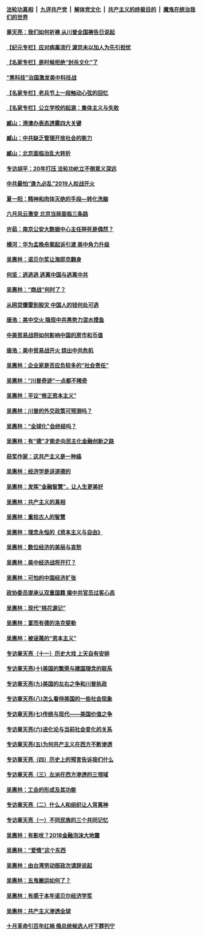 ####  [法轮功真相](../../../../basic/blob/master/README.md?t=07041502) &nbsp;|&nbsp; [九评共产党](../../../../9ping.md/blob/master/README.md?t=07041502) &nbsp;|&nbsp; [解体党文化](../../../../jtdwh.md/blob/master/README.md?t=07041502)  &nbsp;|&nbsp; [共产主义的终极目的](../../../../gczydzjmd.md/blob/master/README.md?t=07041502) &nbsp;|&nbsp; [魔鬼在统治我们的世界](../../../../mgztzwmdsj.md/blob/master/README.md?t=07041502) 

#### [章天亮：我们如何祈祷 从川普全国祷告日说起](../pages/nsc423/n11944627.md?t=07041502) 

#### [【纪元专栏】应对病毒流行 渥京未以加人为先引担忧](../pages/nsc423/n11875714.md?t=07041502) 

#### [【名家专栏】是时候拒绝“封杀文化”了](../pages/nsc423/n11814093.md?t=07041502) 

#### [“黑科技”治国激发美中科技战](../pages/nsc423/n11638056.md?t=07041502) 

#### [【名家专栏】老兵节上一段触动心弦的回忆](../pages/nsc423/n11646016.md?t=07041502) 

#### [【名家专栏】公立学校的起源：集体主义与失败](../pages/nsc423/n11601833.md?t=07041502) 

#### [臧山：港澳办表态透露四大关键](../pages/nsc423/n11421628.md?t=07041502) 

#### [臧山：中共缺乏管理开放社会的能力](../pages/nsc423/n11407457.md?t=07041502) 

#### [臧山：北京面临治乱大转折](../pages/nsc423/n11406895.md?t=07041502) 

#### [专访胡平：20年打压 法轮功屹立不倒意义深远](../pages/nsc423/n11398800.md?t=07041502) 

#### [中共最怕“逢九必乱”2019人权战开火](../pages/nsc423/n11385248.md?t=07041502) 

#### [夏一阳：精神和肉体灭绝的手段—转化洗脑](../pages/nsc423/n11368250.md?t=07041502) 

#### [六月风云激变 北京当局面临三条路](../pages/nsc423/n11313668.md?t=07041502) 

#### [许茹：南京公安大数据中心主任猝死是偶然？](../pages/nsc423/n11064744.md?t=07041502) 

#### [横河：华为孟晚舟案起诉引渡 美中角力升级](../pages/nsc423/n11027230.md?t=07041502) 

#### [吴惠林：诺贝尔奖让海耶克翻身](../pages/nsc423/n10890049.md?t=07041502) 

#### [何坚：逃逃逃 逃离中国与逃离中共](../pages/nsc423/n10592891.md?t=07041502) 

#### [吴惠林：“商战”何时了？](../pages/nsc423/n10573558.md?t=07041502) 

#### [从网贷爆雷到股灾 中国人的钱何处可逃](../pages/nsc423/n10572800.md?t=07041502) 

#### [唐浩：美中交火 隐现中共黑势力混水摸鱼](../pages/nsc423/n10544040.md?t=07041502) 

#### [中美贸易战将如何影响中国的房市和币值](../pages/nsc423/n10543697.md?t=07041502) 

#### [唐浩：美中贸易战开火 烧出中共危机](../pages/nsc423/n10540126.md?t=07041502) 

#### [吴惠林：企业家是否应负较多的“社会责任”](../pages/nsc423/n10535022.md?t=07041502) 

#### [吴惠林：“川普奇迹”一点都不稀奇](../pages/nsc423/n10512808.md?t=07041502) 

#### [吴惠林：平议“修正资本主义”](../pages/nsc423/n10495724.md?t=07041502) 

#### [吴惠林：川普的外交政策可预测吗？](../pages/nsc423/n10462387.md?t=07041502) 

#### [吴惠林：“全球化”会终结吗？](../pages/nsc423/n10452838.md?t=07041502) 

#### [吴惠林：有“德”才能走向民主化金融创新之路](../pages/nsc423/n10432292.md?t=07041502) 

#### [获奖作家：这共产主义是一种癌](../pages/nsc423/n10431541.md?t=07041502) 

#### [吴惠林：经济学是讲道德的](../pages/nsc423/n10398014.md?t=07041502) 

#### [吴惠林：发挥“金融智慧”，让人生更美好](../pages/nsc423/n10375019.md?t=07041502) 

#### [吴惠林：共产主义的真相](../pages/nsc423/n10351394.md?t=07041502) 

#### [吴惠林：重拾古人的智慧](../pages/nsc423/n10337691.md?t=07041502) 

#### [吴惠林：理念永恒的《资本主义与自由》](../pages/nsc423/n10316274.md?t=07041502) 

#### [吴惠林：数位经济的美丽与哀愁](../pages/nsc423/n10292946.md?t=07041502) 

#### [吴惠林：美中经济战将开打？](../pages/nsc423/n10258825.md?t=07041502) 

#### [吴惠林：可怕的中国经济扩张](../pages/nsc423/n10219147.md?t=07041502) 

#### [政协委员提承认双重国籍 揭中共官员过客心态](../pages/nsc423/n10208809.md?t=07041502) 

#### [吴惠林：现代“桃花源记”](../pages/nsc423/n10185234.md?t=07041502) 

#### [吴惠林：富而有德的洛克斐勒](../pages/nsc423/n10142264.md?t=07041502) 

#### [吴惠林：被诬蔑的“资本主义”](../pages/nsc423/n10124816.md?t=07041502) 

#### [专访章天亮（十一）历史大戏 上天自有安排](../pages/nsc423/n10094905.md?t=07041502) 

#### [专访章天亮(十)美国的繁荣与建国理念的联系](../pages/nsc423/n10094899.md?t=07041502) 

#### [专访章天亮(九)美国的左右之争和川普执政](../pages/nsc423/n10094889.md?t=07041502) 

#### [专访章天亮(八)怎么看待美国的一些社会现象](../pages/nsc423/n10094857.md?t=07041502) 

#### [专访章天亮(七)传统与现代——美国价值之争](../pages/nsc423/n10093140.md?t=07041502) 

#### [专访章天亮(六)进化论与当前社会变化的关系](../pages/nsc423/n10092036.md?t=07041502) 

#### [专访章天亮(五)为何共产主义在西方不断渗透](../pages/nsc423/n10083620.md?t=07041502) 

#### [专访章天亮（四）历史上的预言告诉我们什么](../pages/nsc423/n10083606.md?t=07041502) 

#### [专访章天亮（三）左派在西方渗透的三领域](../pages/nsc423/n10081115.md?t=07041502) 

#### [吴惠林：工会的形成及其功能](../pages/nsc423/n10080633.md?t=07041502) 

#### [专访章天亮（二）什么人和组织让人背离神](../pages/nsc423/n10076637.md?t=07041502) 

#### [专访章天亮（一）不同民族的三个共同记忆](../pages/nsc423/n10074188.md?t=07041502) 

#### [吴惠林：有影呒？2018金融泡沫大地震](../pages/nsc423/n10040534.md?t=07041502) 

#### [吴惠林：“爱情”这个东西](../pages/nsc423/n10019423.md?t=07041502) 

#### [吴惠林：由台湾劳动部政次请辞说起](../pages/nsc423/n9979679.md?t=07041502) 

#### [吴惠林：五鬼搬运如何了？](../pages/nsc423/n9925338.md?t=07041502) 

#### [吴惠林：有感于本年诺贝尔经济学奖](../pages/nsc423/n9871883.md?t=07041502) 

#### [吴惠林：共产主义渗透全球](../pages/nsc423/n9812748.md?t=07041502) 

#### [十月革命引百年红祸 俄总统候选人吁下葬列宁](../pages/nsc423/n9810182.md?t=07041502) 

